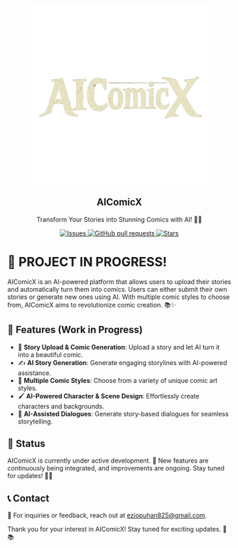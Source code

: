 <p align="center">
    <img width="400px" src="Media/aicomic2.jpg" align="center" alt="AIComicX Logo" />
    <h2 align="center">AIComicX</h2>
    <p align="center">Transform Your Stories into Stunning Comics with AI! 🎨🤖</p>
</p>

<p align="center">
    <a href="https://github.com/XBastille/AIComicX/issues">
        <img alt="Issues" src="https://img.shields.io/github/issues/XBastille/AIComicX?color=0088ff" />
    </a>
    <a href="https://github.com/XBastille/AIComicX/pulls">
        <img alt="GitHub pull requests" src="https://img.shields.io/github/issues-pr/XBastille/AIComicX?color=0088ff" />
    </a>
    <a href="https://github.com/XBastille/AIComicX/stargazers">
        <img alt="Stars" src="https://img.shields.io/github/stars/XBastille/AIComicX?style=social" />
    </a>
</p>

# 🚀 PROJECT IN PROGRESS! 

AIComicX is an AI-powered platform that allows users to upload their stories and automatically turn them into comics. Users can either submit their own stories or generate new ones using AI. With multiple comic styles to choose from, AIComicX aims to revolutionize comic creation. 📚✨

## 🌟 Features (Work in Progress)

- 📜 **Story Upload & Comic Generation**: Upload a story and let AI turn it into a beautiful comic.
- ✍ **AI Story Generation**: Generate engaging storylines with AI-powered assistance.
- 🎨 **Multiple Comic Styles**: Choose from a variety of unique comic art styles.
- 🖌 **AI-Powered Character & Scene Design**: Effortlessly create characters and backgrounds.
- 💬 **AI-Assisted Dialogues**: Generate story-based dialogues for seamless storytelling.

## 📌 Status

AIComicX is currently under active development. 🚧 New features are continuously being integrated, and improvements are ongoing. Stay tuned for updates! 🔧✨

## 📞 Contact

📧 For inquiries or feedback, reach out at [eziopuhan825@gmail.com](mailto:eziopuhan825@gmail.com).

Thank you for your interest in AIComicX! Stay tuned for exciting updates. 🚀📚

